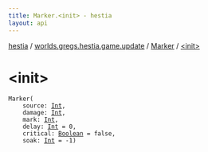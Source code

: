 ```yaml
---
title: Marker.<init> - hestia
layout: api
---
```


<div class='api-docs-breadcrumbs'><a href="../../index.html">hestia</a> / <a href="../index.html">worlds.gregs.hestia.game.update</a> / <a href="index.html">Marker</a> / <a href="./-init-.html">&lt;init&gt;</a></div>

# &lt;init&gt;

<div class="signature"><code><span class="identifier">Marker</span><span class="symbol">(</span><br/>&nbsp;&nbsp;&nbsp;&nbsp;<span class="parameterName" id="worlds.gregs.hestia.game.update.Marker$<init>(kotlin.Int, kotlin.Int, kotlin.Int, kotlin.Int, kotlin.Boolean, kotlin.Int)/source">source</span><span class="symbol">:</span>&nbsp;<a href="https://kotlinlang.org/api/latest/jvm/stdlib/kotlin/-int/index.html"><span class="identifier">Int</span></a><span class="symbol">, </span><br/>&nbsp;&nbsp;&nbsp;&nbsp;<span class="parameterName" id="worlds.gregs.hestia.game.update.Marker$<init>(kotlin.Int, kotlin.Int, kotlin.Int, kotlin.Int, kotlin.Boolean, kotlin.Int)/damage">damage</span><span class="symbol">:</span>&nbsp;<a href="https://kotlinlang.org/api/latest/jvm/stdlib/kotlin/-int/index.html"><span class="identifier">Int</span></a><span class="symbol">, </span><br/>&nbsp;&nbsp;&nbsp;&nbsp;<span class="parameterName" id="worlds.gregs.hestia.game.update.Marker$<init>(kotlin.Int, kotlin.Int, kotlin.Int, kotlin.Int, kotlin.Boolean, kotlin.Int)/mark">mark</span><span class="symbol">:</span>&nbsp;<a href="https://kotlinlang.org/api/latest/jvm/stdlib/kotlin/-int/index.html"><span class="identifier">Int</span></a><span class="symbol">, </span><br/>&nbsp;&nbsp;&nbsp;&nbsp;<span class="parameterName" id="worlds.gregs.hestia.game.update.Marker$<init>(kotlin.Int, kotlin.Int, kotlin.Int, kotlin.Int, kotlin.Boolean, kotlin.Int)/delay">delay</span><span class="symbol">:</span>&nbsp;<a href="https://kotlinlang.org/api/latest/jvm/stdlib/kotlin/-int/index.html"><span class="identifier">Int</span></a>&nbsp;<span class="symbol">=</span>&nbsp;0<span class="symbol">, </span><br/>&nbsp;&nbsp;&nbsp;&nbsp;<span class="parameterName" id="worlds.gregs.hestia.game.update.Marker$<init>(kotlin.Int, kotlin.Int, kotlin.Int, kotlin.Int, kotlin.Boolean, kotlin.Int)/critical">critical</span><span class="symbol">:</span>&nbsp;<a href="https://kotlinlang.org/api/latest/jvm/stdlib/kotlin/-boolean/index.html"><span class="identifier">Boolean</span></a>&nbsp;<span class="symbol">=</span>&nbsp;false<span class="symbol">, </span><br/>&nbsp;&nbsp;&nbsp;&nbsp;<span class="parameterName" id="worlds.gregs.hestia.game.update.Marker$<init>(kotlin.Int, kotlin.Int, kotlin.Int, kotlin.Int, kotlin.Boolean, kotlin.Int)/soak">soak</span><span class="symbol">:</span>&nbsp;<a href="https://kotlinlang.org/api/latest/jvm/stdlib/kotlin/-int/index.html"><span class="identifier">Int</span></a>&nbsp;<span class="symbol">=</span>&nbsp;-1<span class="symbol">)</span></code></div>
